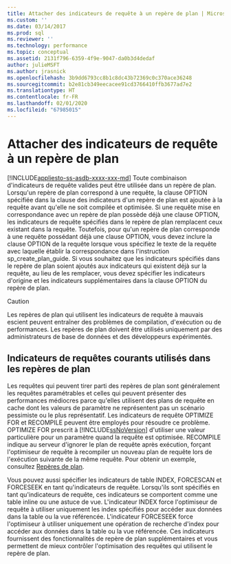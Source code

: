 ```yaml
---
title: Attacher des indicateurs de requête à un repère de plan | Microsoft Docs
ms.custom: ''
ms.date: 03/14/2017
ms.prod: sql
ms.reviewer: ''
ms.technology: performance
ms.topic: conceptual
ms.assetid: 2131f796-6359-4f9e-9047-da0b3d4dedaf
author: julieMSFT
ms.author: jrasnick
ms.openlocfilehash: 3b9dd6793cc8b1c8dc43b72369c0c370ace36248
ms.sourcegitcommit: b2e81cb349eecacee91cd3766410ffb3677ad7e2
ms.translationtype: HT
ms.contentlocale: fr-FR
ms.lasthandoff: 02/01/2020
ms.locfileid: "67985015"
---
```

# <a name="attach-query-hints-to-a-plan-guide"></a>Attacher des indicateurs de requête à un repère de plan
[!INCLUDE[appliesto-ss-asdb-xxxx-xxx-md](../../includes/appliesto-ss-asdb-xxxx-xxx-md.md)]
  Toute combinaison d'indicateurs de requête valides peut être utilisée dans un repère de plan. Lorsqu'un repère de plan correspond à une requête, la clause OPTION spécifiée dans la clause des indicateurs d'un repère de plan est ajoutée à la requête avant qu'elle ne soit compilée et optimisée. Si une requête mise en correspondance avec un repère de plan possède déjà une clause OPTION, les indicateurs de requête spécifiés dans le repère de plan remplacent ceux existant dans la requête. Toutefois, pour qu'un repère de plan corresponde à une requête possédant déjà une clause OPTION, vous devez inclure la clause OPTION de la requête lorsque vous spécifiez le texte de la requête avec laquelle établir la correspondance dans l'instruction sp_create_plan_guide. Si vous souhaitez que les indicateurs spécifiés dans le repère de plan soient ajoutés aux indicateurs qui existent déjà sur la requête, au lieu de les remplacer, vous devez spécifier les indicateurs d'origine et les indicateurs supplémentaires dans la clause OPTION du repère de plan.  
  
> [!CAUTION]  
>  Les repères de plan qui utilisent les indicateurs de requête à mauvais escient peuvent entraîner des problèmes de compilation, d'exécution ou de performances. Les repères de plan doivent être utilisés uniquement par des administrateurs de base de données et des développeurs expérimentés.  
  
## <a name="common-query-hints-used-in-plan-guides"></a>Indicateurs de requêtes courants utilisés dans les repères de plan  
 Les requêtes qui peuvent tirer parti des repères de plan sont généralement les requêtes paramétrables et celles qui peuvent présenter des performances médiocres parce qu'elles utilisent des plans de requête en cache dont les valeurs de paramètre ne représentent pas un scénario pessimiste ou le plus représentatif. Les indicateurs de requête OPTIMIZE FOR et RECOMPILE peuvent être employés pour résoudre ce problème. OPTIMIZE FOR prescrit à [!INCLUDE[ssNoVersion](../../includes/ssnoversion-md.md)] d'utiliser une valeur particulière pour un paramètre quand la requête est optimisée. RECOMPILE indique au serveur d'ignorer le plan de requête après exécution, forçant l'optimiseur de requête à recompiler un nouveau plan de requête lors de l'exécution suivante de la même requête. Pour obtenir un exemple, consultez [Repères de plan](../../relational-databases/performance/plan-guides.md).  
  
 Vous pouvez aussi spécifier les indicateurs de table INDEX, FORCESCAN et FORCESEEK en tant qu'indicateurs de requête. Lorsqu'ils sont spécifiés en tant qu'indicateurs de requête, ces indicateurs se comportent comme une table inline ou une astuce de vue. L'indicateur INDEX force l'optimiseur de requête à utiliser uniquement les index spécifiés pour accéder aux données dans la table ou la vue référencée. L'indicateur FORCESEEK force l'optimiseur à utiliser uniquement une opération de recherche d'index pour accéder aux données dans la table ou la vue référencée. Ces indicateurs fournissent des fonctionnalités de repère de plan supplémentaires et vous permettent de mieux contrôler l'optimisation des requêtes qui utilisent le repère de plan.  
  
  
